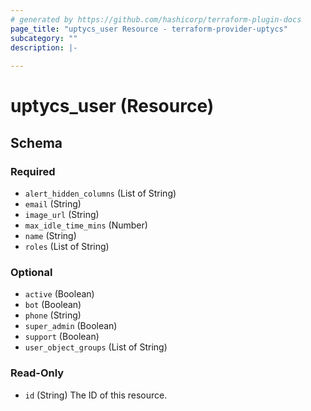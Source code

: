 ```yaml
---
# generated by https://github.com/hashicorp/terraform-plugin-docs
page_title: "uptycs_user Resource - terraform-provider-uptycs"
subcategory: ""
description: |-
  
---
```


# uptycs_user (Resource)





<!-- schema generated by tfplugindocs -->
## Schema

### Required

- `alert_hidden_columns` (List of String)
- `email` (String)
- `image_url` (String)
- `max_idle_time_mins` (Number)
- `name` (String)
- `roles` (List of String)

### Optional

- `active` (Boolean)
- `bot` (Boolean)
- `phone` (String)
- `super_admin` (Boolean)
- `support` (Boolean)
- `user_object_groups` (List of String)

### Read-Only

- `id` (String) The ID of this resource.


